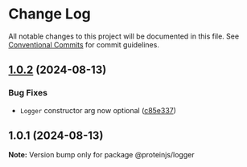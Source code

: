 # Change Log

All notable changes to this project will be documented in this file.
See [Conventional Commits](https://conventionalcommits.org) for commit guidelines.

## [1.0.2](https://github.com/proteinjs/util/compare/@proteinjs/logger@1.0.1...@proteinjs/logger@1.0.2) (2024-08-13)


### Bug Fixes

* `Logger` constructor arg now optional ([c85e337](https://github.com/proteinjs/util/commit/c85e3375d6a299d3d0b72fb0ba6d058e7798ab79))





## 1.0.1 (2024-08-13)

**Note:** Version bump only for package @proteinjs/logger
